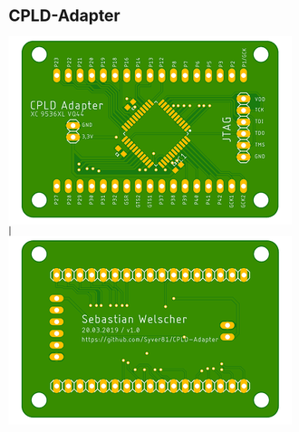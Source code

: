 # CPLD-Adapter


![Top-View](images/CPLD_Adapter_top.png) | ![Bottom-View](images/CPLD_Adapter_bottom.png)


